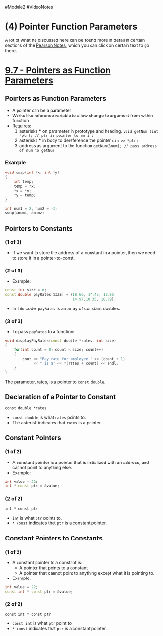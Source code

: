 #Module2 #VideoNotes<br />
# (4) Pointer Function Parameters
A lot of what he discussed here can be found more in detail in certain sections of the [Pearson Notes](../Pearson%20Notes), which you can click on certain text to go there.
# [9.7 - Pointers as Function Parameters](../Pearson%20Notes/9.7%20-%20Pointers%20as%20Function%20Parameters.md)
## Pointers as Function Parameters
- A pointer can be a parameter
- Works like reference variable to allow change to argument from within function
- Requires:
	1) asterisks **\*** on parameter in prototype and heading.
	   `void getNum (int *ptr); // ptr is pointer to an int`
	2)  asterisks **\*** in body to dereference the pointer
	   `cin >> *ptr;`
	3) address as argument to the function
	   `getNum(&num); // pass address of num to getNum`

### Example
```c++
void swap(int *x, int *y)
{
	int temp;
	temp = *x;
	*x = *y;
	*y = temp;
}

int num1 = 2, num2 = -3;
swap(&num1, &num2)
```

## Pointers to Constants
### (1 of 3)
- If we want to store the address of a constant in a pointer, then we need to store it in a pointer-to-const.

### (2 of 3)
- Example:
```c++
const int SIZE = 6;
const double payRates[SIZE] = {18.66, 17.45, 12.85
							   14.97,10.35, 18.89};
```
- In this code, `payRates` is an array of constant doubles.

### (3 of 3)
- To pass `payRates` to a function:
```c++
void displayPayRates(const duoble *rates, int size)
{
	for(int count = 0; count < size; count++)
	{
		cout << "Pay rate for employee " << (count + 1)
			 << " is $" << *(rates + count) << endl;
	}
}
```
The parameter, rates, is a pointer to `const double`.

## Declaration of a Pointer to Constant
`const double *rates`
- `const double`  is what `rates` points to.
- The asterisk indicates that `rates` is a pointer.

## Constant Pointers
### (1 of 2)
- A constant pointer is a pointer that is initialized with an address, and cannot point to anything else.
- Example:
```c++
int value = 22;
int * const ptr = &value;
```

### (2 of 2)
`int * const ptr`
- `int` is what `ptr` points to.
- `* const` indicates that `ptr` is a constant pointer.

## Constant Pointers to Constants
### (1 of 2)
- A constant pointer to a constant is:
	- A pointer that points to a constant
	- A pointer that cannot point to anything except what it is pointing to.
- Example:
```c++
int value = 22;
const int * const ptr = &value;
```

### (2 of 2)
`const int * const ptr`
- `const int` is what `ptr` point to.
- `* const` indicates that `ptr` is a constant pointer.